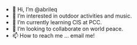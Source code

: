 - 👋 Hi, I’m @abrileq
- 👀 I’m interested in outdoor activities and music.
- 🌱 I’m currently learning CIS at PCC.
- 💞️ I’m looking to collaborate on world peace.
- 📫 How to reach me ... email me!

<!---
abrileq/abrileq is a ✨ special ✨ repository because its `README.md` (this file) appears on your GitHub profile.
You can click the Preview link to take a look at your changes.
--->
